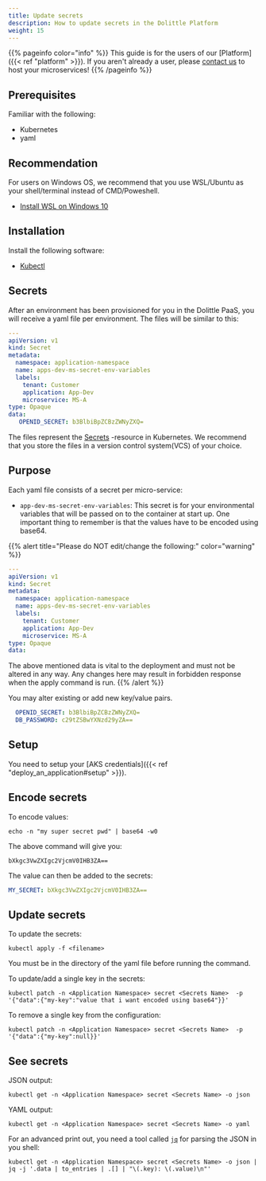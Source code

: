 ```yaml
---
title: Update secrets
description: How to update secrets in the Dolittle Platform
weight: 15
---
```


{{% pageinfo color="info" %}}
This guide is for the users of our [Platform]({{< ref "platform" >}}). If you aren't already a user, please [contact us](https://www.dolittle.com/contact) to host your microservices!
{{% /pageinfo %}}

## Prerequisites
Familiar with the following:
- Kubernetes
- yaml

## Recommendation
For users on Windows OS, we recommend that you use WSL/Ubuntu as your shell/terminal instead of CMD/Poweshell.

- [Install WSL on Windows 10](https://docs.microsoft.com/en-us/windows/wsl/install-win10)

## Installation
Install the following software:

- [Kubectl](https://kubernetes.io/docs/tasks/tools/install-kubectl/)

## Secrets

After an environment has been provisioned for you in the Dolittle PaaS, you will receive a yaml file per environment. The files will be similar to this:
```yaml
---
apiVersion: v1
kind: Secret
metadata:
  namespace: application-namespace
  name: apps-dev-ms-secret-env-variables
  labels:
    tenant: Customer
    application: App-Dev
    microservice: MS-A
type: Opaque
data:
   OPENID_SECRET: b3BlbiBpZCBzZWNyZXQ=
```


The files represent the [Secrets](https://kubernetes.io/docs/concepts/configuration/secret/) -resource in Kubernetes. We recommend that you store the files in a version control system(VCS) of your choice. 

## Purpose

Each yaml file consists of a secret per micro-service:

- `app-dev-ms-secret-env-variables`: This secret is for your environmental variables that will be passed on to the container at start up. One important thing to remember is that the values have to be encoded using base64.




{{% alert title="Please do NOT edit/change the following:" color="warning" %}}

```yaml
---
apiVersion: v1
kind: Secret
metadata:
  namespace: application-namespace
  name: apps-dev-ms-secret-env-variables
  labels:
    tenant: Customer
    application: App-Dev
    microservice: MS-A
type: Opaque
data:
```
The above mentioned data is vital to the deployment and must not be altered in any way. Any changes here may result in forbidden response when the apply command is run.
{{% /alert %}}


You may alter existing or add new key/value pairs.
```yaml
  OPENID_SECRET: b3BlbiBpZCBzZWNyZXQ=
  DB_PASSWORD: c29tZSBwYXNzd29yZA==
```

## Setup

You need to setup your [AKS credentials]({{< ref "deploy_an_application#setup" >}}).

## Encode secrets

To encode values:

```shell
echo -n "my super secret pwd" | base64 -w0
```

The above command will give you:

```shell
bXkgc3VwZXIgc2VjcmV0IHB3ZA==
```

The value can then be added to the secrets:

```yaml
MY_SECRET: bXkgc3VwZXIgc2VjcmV0IHB3ZA==
```

## Update secrets

To update the secrets:

```shell
kubectl apply -f <filename>
```

You must be in the directory of the yaml file before running the command.


To update/add a single key in the secrets:

```shell
kubectl patch -n <Application Namespace> secret <Secrets Name>  -p '{"data":{"my-key":"value that i want encoded using base64"}}'
```


To remove a single key from the configuration:

```shell
kubectl patch -n <Application Namespace> secret <Secrets Name>  -p '{"data":{"my-key":null}}'
```

## See secrets

JSON output:

```shell
kubectl get -n <Application Namespace> secret <Secrets Name> -o json
```

YAML output:

```shell
kubectl get -n <Application Namespace> secret <Secrets Name> -o yaml
```

For an advanced print out, you need a tool called [`jq`](https://stedolan.github.io/jq/) for parsing the JSON in you shell:

```shell
kubectl get -n <Application Namespace> secret <Secrets Name> -o json | jq -j '.data | to_entries | .[] | "\(.key): \(.value)\n"'
```
